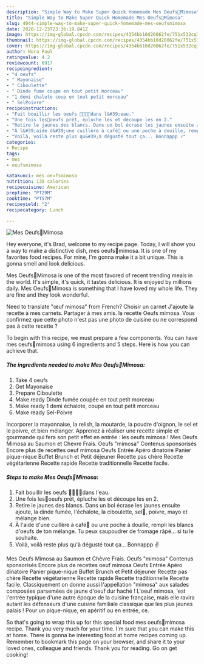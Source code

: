 ```yaml
---
description: "Simple Way to Make Super Quick Homemade Mes Oeufs🥚Mimosa"
title: "Simple Way to Make Super Quick Homemade Mes Oeufs🥚Mimosa"
slug: 4044-simple-way-to-make-super-quick-homemade-mes-oeufsmimosa
date: 2020-12-23T23:36:19.841Z
image: https://img-global.cpcdn.com/recipes/4354bb10d26062fe/751x532cq70/mes-oeufs🥚mimosa-photo-principale-de-la-recette.jpg
thumbnail: https://img-global.cpcdn.com/recipes/4354bb10d26062fe/751x532cq70/mes-oeufs🥚mimosa-photo-principale-de-la-recette.jpg
cover: https://img-global.cpcdn.com/recipes/4354bb10d26062fe/751x532cq70/mes-oeufs🥚mimosa-photo-principale-de-la-recette.jpg
author: Nora Paul
ratingvalue: 4.2
reviewcount: 6917
recipeingredient:
- "4 oeufs"
- " Mayonaise"
- " Ciboulette"
- " Dinde fume coupe en tout petit morceau"
- "1 demi chalote coup en tout petit morceau"
- " SelPoivre"
recipeinstructions:
- "Fait bouillir les oeufs 🥚🥚🥚🥚dans l&#39;eau."
- "Une fois les🥚oeufs prêt, épluche les et découpe les en 2."
- "Retire le jaunes des blancs. Dans un bol écrase les jaunes ensuite ajoute, la dinde fumée, l&#39;échalote, la ciboulette, sel🧂, poivre, mayo et mélange bien."
- "À l&#39;aide d&#39;une cuillère à café🥄 ou une poche à douille, rempli les blancs d&#39;oeufs de ton mélange. Tu peux saupoudrer de fromage râpé... si tu le souhaite."
- "Voilà, voilà reste plus qu&#39;à dégusté tout ça... Bonnappp ✌"
categories:
- Recipe
tags:
- mes
- oeufsmimosa

katakunci: mes oeufsmimosa 
nutrition: 138 calories
recipecuisine: American
preptime: "PT29M"
cooktime: "PT57M"
recipeyield: "2"
recipecategory: Lunch

---
```



![Mes Oeufs🥚Mimosa](https://img-global.cpcdn.com/recipes/4354bb10d26062fe/751x532cq70/mes-oeufs🥚mimosa-photo-principale-de-la-recette.jpg)

Hey everyone, it's Brad, welcome to my recipe page. Today, I will show you a way to make a distinctive dish, mes oeufs🥚mimosa. It is one of my favorites food recipes. For mine, I'm gonna make it a bit unique. This is gonna smell and look delicious.

Mes Oeufs🥚Mimosa is one of the most favored of recent trending meals in the world. It's simple, it's quick, it tastes delicious. It is enjoyed by millions daily. Mes Oeufs🥚Mimosa is something that I have loved my whole life. They are fine and they look wonderful.

Need to translate &#34;œuf mimosa&#34; from French? Choisir un carnet J&#39;ajoute la recette à mes carnets. Partager à mes amis. la recette Oeufs mimosa. Vous confirmez que cette photo n&#39;est pas une photo de cuisine ou ne correspond pas à cette recette ?


To begin with this recipe, we must prepare a few components. You can have mes oeufs🥚mimosa using 6 ingredients and 5 steps. Here is how you can achieve that.

<!--inarticleads1-->

##### The ingredients needed to make Mes Oeufs🥚Mimosa:

1. Take 4 oeufs
1. Get  Mayonaise
1. Prepare  Ciboulette
1. Make ready  Dinde fumée coupée en tout petit morceau
1. Make ready 1 demi échalote, coupé en tout petit morceau
1. Make ready  Sel-Poivre


Incorporer la mayonnaise, la relish, la moutarde, la poudre d&#39;oignon, le sel et le poivre, et bien mélanger. Apprenez à réaliser une recette simple et gourmande qui fera son petit effet en entrée : les oeufs mimosa ! Mes Oeufs Mimosa au Saumon et Chèvre Frais. Oeufs &#34;mimosa&#34; Contenus sponsorisés Encore plus de recettes oeuf mimosa Oeufs Entrée Apéro dinatoire Panier pique-nique Buffet Brunch et Petit déjeuner Recette pas chère Recette végétarienne Recette rapide Recette traditionnelle Recette facile. 

<!--inarticleads2-->

##### Steps to make Mes Oeufs🥚Mimosa:

1. Fait bouillir les oeufs 🥚🥚🥚🥚dans l&#39;eau.
1. Une fois les🥚oeufs prêt, épluche les et découpe les en 2.
1. Retire le jaunes des blancs. Dans un bol écrase les jaunes ensuite ajoute, la dinde fumée, l&#39;échalote, la ciboulette, sel🧂, poivre, mayo et mélange bien.
1. À l&#39;aide d&#39;une cuillère à café🥄 ou une poche à douille, rempli les blancs d&#39;oeufs de ton mélange. Tu peux saupoudrer de fromage râpé... si tu le souhaite.
1. Voilà, voilà reste plus qu&#39;à dégusté tout ça... Bonnappp ✌


Mes Oeufs Mimosa au Saumon et Chèvre Frais. Oeufs &#34;mimosa&#34; Contenus sponsorisés Encore plus de recettes oeuf mimosa Oeufs Entrée Apéro dinatoire Panier pique-nique Buffet Brunch et Petit déjeuner Recette pas chère Recette végétarienne Recette rapide Recette traditionnelle Recette facile. Classiquement on donne aussi l&#39;appellation &#34;mimosa&#34; aux salades composées parsemées de jaune d&#39;oeuf dur haché ! L&#39;oeuf mimosa, &#39;est l&#39;entrée typique d&#39;une autre époque de la cuisine française, mais elle ravira autant les défenseurs d&#39;une cuisine familiale classique que les plus jeunes palais ! Pour un pique-nique, en apéritif ou en entrée, ce. 

So that's going to wrap this up for this special food mes oeufs🥚mimosa recipe. Thank you very much for your time. I'm sure that you can make this at home. There is gonna be interesting food at home recipes coming up. Remember to bookmark this page on your browser, and share it to your loved ones, colleague and friends. Thank you for reading. Go on get cooking!
